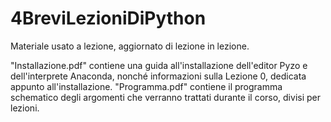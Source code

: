 # 4BreviLezioniDiPython
Materiale usato a lezione, aggiornato di lezione in lezione.

"Installazione.pdf" contiene una guida all'installazione dell'editor Pyzo e dell'interprete Anaconda, nonché informazioni sulla Lezione 0, dedicata appunto all'installazione.
"Programma.pdf" contiene il programma schematico degli argomenti che verranno trattati durante il corso, divisi per lezioni.
